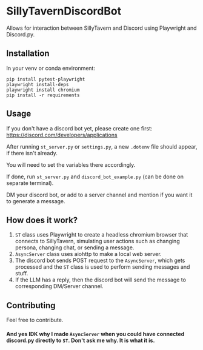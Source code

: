 # SillyTavernDiscordBot

Allows for interaction between SillyTavern and Discord using Playwright and Discord.py. 

## Installation

In your venv or conda environment:
```
pip install pytest-playwright
playwright install-deps
playwright install chromium
pip install -r requirements
```

## Usage

If you don't have a discord bot yet, please create one first: https://discord.com/developers/applications

After running `st_server.py` or `settings.py`, a new `.dotenv` file should appear, if there isn't already.

You will need to set the variables there accordingly.

If done, run `st_server.py` and `discord_bot_example.py` (can be done on separate terminal).

DM your discord bot, or add to a server channel and mention if you want it to generate a message.


## How does it work?

1. `ST` class uses Playwright to create a headless chromium browser that connects to SillyTavern, simulating user actions such as changing persona, changing chat, or sending a message.
2. `AsyncServer` class uses aiohttp to make a local web server.
3. The discord bot sends POST request to the `AsyncServer`, which gets processed and the `ST` class is used to perform sending messages and stuff.
4. If the LLM has a reply, then the discord bot will send the message to corresponding DM/Server channel.

## Contributing

Feel free to contribute. 



#### And yes IDK why I made `AsyncServer` when you could have connected discord.py directly to `ST`. Don't ask me why. It is what it is. 
